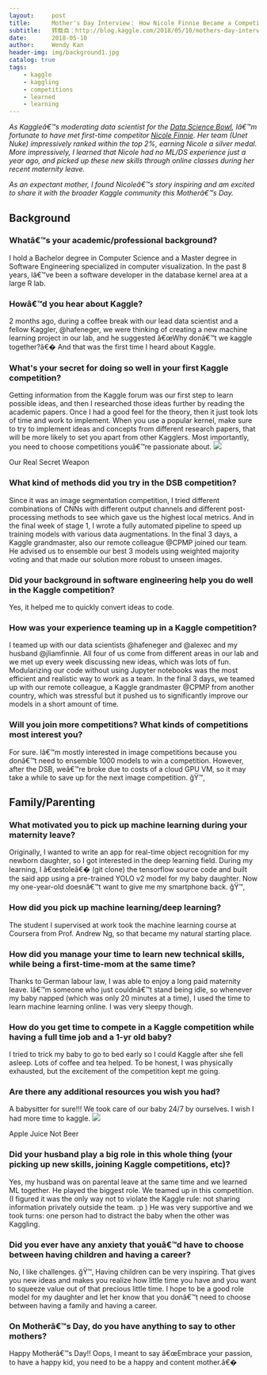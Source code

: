 ```yaml
---
layout:     post
title:      Mother's Day Interview： How Nicole Finnie Became a Competitive Kaggler on Maternity Leave
subtitle:   转载自：http://blog.kaggle.com/2018/05/10/mothers-day-interview-how-nicole-finnie-became-a-competitive-kaggler-on-maternity-leave/
date:       2018-05-10
author:     Wendy Kan
header-img: img/background1.jpg
catalog: true
tags:
    - kaggle
    - kaggling
    - competitions
    - learned
    - learning
---
```


*As Kaggleâ€™s moderating data scientist for the [Data Science Bowl](https://www.kaggle.com/c/data-science-bowl-2018?utm_medium=blog&utm_source=nofreehunch&utm_campaign=nicole+finnie+interview), Iâ€™m fortunate to have met first-time competitor [Nicole Finnie](https://www.kaggle.com/nicolefinnie?utm_medium=blog&utm_source=nofreehunch&utm_campaign=nicole+finnie+interview). Her team (Unet Nuke) impressively ranked within the top 2%, earning Nicole a silver medal. More impressively, I learned that Nicole had no ML/DS experience just a year ago, and picked up these new skills through online classes during her recent maternity leave.*

*As an expectant mother, I found Nicoleâ€™s story inspiring and am excited to share it with the broader Kaggle community this Motherâ€™s Day.*

## Background

### Whatâ€™s your academic/professional background?

I hold a Bachelor degree in Computer Science and a Master degree in Software Engineering specialized in computer visualization. In the past 8 years, Iâ€™ve been a software developer in the database kernel area at a large R lab.

### Howâ€™d you hear about Kaggle?

2 months ago, during a coffee break with our lead data scientist and a fellow Kaggler, @hafeneger, we were thinking of creating a new machine learning project in our lab, and he suggested â€œWhy donâ€™t we kaggle together?â€� And that was the first time I heard about Kaggle.

### What's your secret for doing so well in your first Kaggle competition?

Getting information from the Kaggle forum was our first step to learn possible ideas, and then I researched those ideas further by reading the academic papers. Once I had a good feel for the theory, then it just took lots of time and work to implement. When you use a popular kernel, make sure to try to implement ideas and concepts from different research papers, that will be more likely to set you apart from other Kagglers. Most importantly, you need to choose competitions youâ€™re passionate about.
![](http://s5047.pcdn.co/wp-content/uploads/2018/05/secret_weapon.png)


Our Real Secret Weapon

### What kind of methods did you try in the DSB competition?

Since it was an image segmentation competition, I tried different combinations of CNNs with different output channels and different post-processing methods to see which gave us the highest local metrics. And in the final week of stage 1, I wrote a fully automated pipeline to speed up training models with various data augmentations. In the final 3 days, a Kaggle grandmaster, also our remote colleague @CPMP joined our team. He advised us to ensemble our best 3 models using weighted majority voting and that made our solution more robust to unseen images.

### Did your background in software engineering help you do well in the Kaggle competition?

Yes, it helped me to quickly convert ideas to code.

### How was your experience teaming up in a Kaggle competition?

I teamed up with our data scientists @hafeneger and @alexec and my husband @jliamfinnie. All four of us come from different areas in our lab and we met up every week discussing new ideas, which was lots of fun. Modularizing our code without using Jupyter notebooks was the most efficient and realistic way to work as a team. In the final 3 days, we teamed up with our remote colleague, a Kaggle grandmaster @CPMP from another country, which was stressful but it pushed us to significantly improve our models in a short amount of time.

### Will you join more competitions? What kinds of competitions most interest you?

For sure. Iâ€™m mostly interested in image competitions because you donâ€™t need to ensemble 1000 models to win a competition. However, after the DSB, weâ€™re broke due to costs of a cloud GPU VM, so it may take a while to save up for the next image competition. ğŸ™‚

## Family/Parenting

### What motivated you to pick up machine learning during your maternity leave?

Originally, I wanted to write an app for real-time object recognition for my newborn daughter, so I got interested in the deep learning field. During my learning, I â€œstoleâ€� (git clone) the tensorflow source code and built the said app using a pre-trained YOLO v2 model for my baby daughter. Now my one-year-old doesnâ€™t want to give me my smartphone back. ğŸ™‚

### How did you pick up machine learning/deep learning?

The student I supervised at work took the machine learning course at Coursera from Prof. Andrew Ng, so that became my natural starting place.

### How did you manage your time to learn new technical skills, while being a first-time-mom at the same time?

Thanks to German labour law, I was able to enjoy a long paid maternity leave. Iâ€™m someone who just couldnâ€™t stand being idle, so whenever my baby napped (which was only 20 minutes at a time), I used the time to learn machine learning online. I was very sleepy though.

### How do you get time to compete in a Kaggle competition while having a full time job and a 1-yr old baby?

I tried to trick my baby to go to bed early so I could Kaggle after she fell asleep. Lots of coffee and tea helped. To be honest, I was physically exhausted, but the excitement of the competition kept me going.

### Are there any additional resources you wish you had?

A babysitter for sure!!! We took care of our baby 24/7 by ourselves. I wish I had more time to kaggle.
![](http://s5047.pcdn.co/wp-content/uploads/2018/05/apple_juice_not_beer-1024x682.jpg)


Apple Juice Not Beer

### Did your husband play a big role in this whole thing (your picking up new skills, joining Kaggle competitions, etc)?

Yes, my husband was on parental leave at the same time and we learned ML together. He played the biggest role. We teamed up in this competition. (I figured it was the only way not to violate the Kaggle rule: not sharing information privately outside the team. :p ) He was very supportive and we took turns: one person had to distract the baby when the other was Kaggling.

### Did you ever have any anxiety that youâ€™d have to choose between having children and having a career?

No, I like challenges. ğŸ™‚ Having children can be very inspiring. That gives you new ideas and makes you realize how little time you have and you want to squeeze value out of that precious little time. I hope to be a good role model for my daughter and let her know that you donâ€™t need to choose between having a family and having a career.

### On Motherâ€™s Day, do you have anything to say to other mothers?

Happy Motherâ€™s Day!! Oops, I meant to say â€œEmbrace your passion, to have a happy kid, you need to be a happy and content mother.â€�
